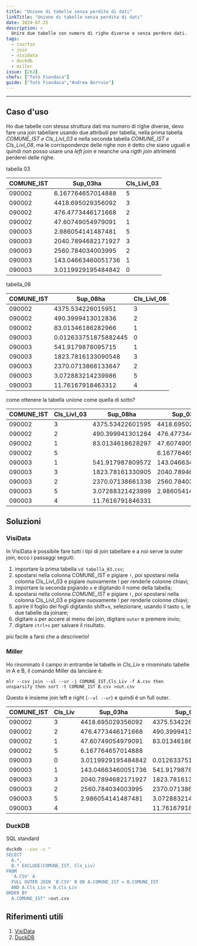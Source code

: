 ```yaml
---
title: "Unione di tabelle senza perdita di dati"
linkTitle: "Unione di tabelle senza perdita di dati"
date: 2024-07-25
description: >
  Unire due tabelle con numero di righe diverse e senza perdere dati.
tags:
  - csv/tsv
  - join
  - visidata
  - duckdb
  - miller
issue: [262]
chefs: ["Totò Fiandaca"]
guide: ["Totò Fiandaca","Andrea Borruso"]
---
```


---

## Caso d'uso

Ho due tabelle con stessa struttura dati ma numero di righe diverse, devo fare una join tabellare usando due attributi per tabella, nella prima tabella _COMUNE_IST e Cls_LivI_03_ e nella seconda tabella _COMUNE_IST e Cls_LivI_08_, ma le corrispondenze delle righe non è detto che siano uguali e quindi non posso usare una _left join_ e neanche una _rigth join_ altrimenti perderei delle righe.

tabella 03

COMUNE_IST|Sup_03ha|Cls_LivI_03
----------|--------|--------
090002|6.167764657014888|5
090002|4418.695029356092|3
090002|476.4773446171668|2
090002|47.60749054979091|1
090003|2.986054141487481|5
090003|2040.7894682171927|3
090003|2560.784034003995|2
090003|143.04663460051736|1
090003|3.0119929195484842|0

tabella_08

COMUNE_IST|Sup_08ha|Cls_LivI_08
----------|--------|--------
090002|4375.534226015951|3
090002|490.3999413012836|2
090002|83.01346186282966|1
090003|0.012633751875882445|0
090003|541.9179878095715|1
090003|1823.7816133090548|3
090003|2370.0713866133647|2
090003|3.072883214239986|5
090003|11.76167918463312|4

come ottenere la tabella unione come quella di sotto?

COMUNE_IST|Cls_LivI_03|Sup_08ha|Sup_03ha
----------|-----------|---------|------
090002|3|4375.53422601595|4418.69502935609
090002|2|490.399941301284|476.477344617167
090002|1|83.0134618628297|47.6074905497909
090002|5||6.16776465701489
090003|1|541.917987809572|143.046634600517
090003|3|1823.78161330905|2040.78946821719
090003|2|2370.07138661336|2560.784034004
090003|5|3.07288321423999|2.98605414148748
090003|4|11.7616791846331|

## Soluzioni

### VisiData

In VisiData è possibile fare tutti i tipi di join tabellare e a noi serve la outer join, ecco i passaggi seguiti:

1. importare la prima tabella `vd tabella_03.csv`;
2. spostarsi nella colonna COMUNE_IST e pigiare `!`, poi spostarsi nella colonna Cls_LivI_03 e pigiare nuovamente ! per renderle colonne chiavi;
3. importare la seconda pigiando `o` e digitando il nome della tabella;
4. spostarsi nella colonna _COMUNE_IST_ e pigiare `!`, poi spostarsi nella colonna Cls_LivI_03 e pigiare nuovamente ! per renderle colonne chiavi;
5. aprire il foglio dei fogli digitando shift+s, selezionare, usando il tasto `s`, le due tabelle da joinare;
6. digitare `&` per accere al menu dei join, digitare `outer` e premere invio;
7. digitare `ctrl+s` per salvare il risultato.

più facile a farsi che a descriverlo!

### Miller

Ho rinominato il campo in entrambe le tabelle in _Cls_Liv_ e rinominato tabelle in A e B, il comando Miller da lanciare è:

```
mlr --csv join --ul --ur -j COMUNE_IST,Cls_Liv -f A.csv then unsparsify then sort -t COMUNE_IST B.csv >out.csv
```

Questo è insieme join left e right (`--ul --ur`) e quindi è un full outer.

| COMUNE_IST | Cls_Liv | Sup_03ha | Sup_08ha |
| --- | --- | --- | --- |
| 090002 | 3 | 4418.695029356092 | 4375.534226015951 |
| 090002 | 2 | 476.4773446171668 | 490.3999413012836 |
| 090002 | 1 | 47.60749054979091 | 83.01346186282966 |
| 090002 | 5 | 6.167764657014888 |  |
| 090003 | 0 | 3.0119929195484842 | 0.012633751875882445 |
| 090003 | 1 | 143.04663460051736 | 541.9179878095715 |
| 090003 | 3 | 2040.7894682171927 | 1823.7816133090548 |
| 090003 | 2 | 2560.784034003995 | 2370.0713866133647 |
| 090003 | 5 | 2.986054141487481 | 3.072883214239986 |
| 090003 | 4 |  | 11.76167918463312 |

### DuckDB

SQL standard

```bash
duckdb --csv -c "
SELECT
  A.*,
  B.* EXCLUDE(COMUNE_IST, Cls_Liv)
FROM
  'A.CSV' A
  FULL OUTER JOIN 'B.CSV' B ON A.COMUNE_IST = B.COMUNE_IST
  AND A.Cls_Liv = B.Cls_Liv
ORDER BY
  A.COMUNE_IST" >out.csv
```

## Riferimenti utili

1. [VisiData](https://ondata.github.io/guidaVisiData/installazione/)
2. [DuckDB](https://duckdb.org/)
